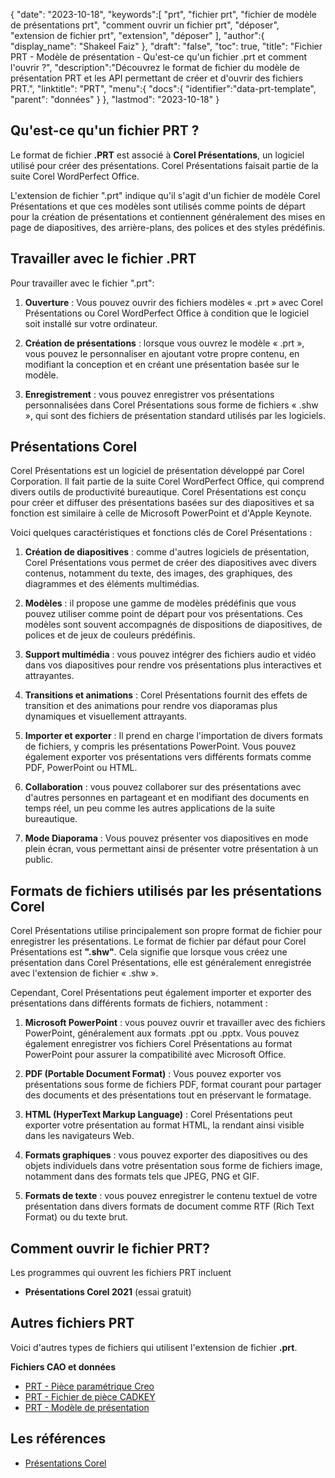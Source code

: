 {
"date": "2023-10-18",
   "keywords":[
"prt",
"fichier prt",
"fichier de modèle de présentations prt",
"comment ouvrir un fichier prt",
"déposer",
"extension de fichier prt",
"extension",
"déposer"
],
   "author":{
"display_name": "Shakeel Faiz"
},
"draft": "false",
"toc": true,
"title": "Fichier PRT - Modèle de présentation - Qu'est-ce qu'un fichier .prt et comment l'ouvrir ?",
   "description":"Découvrez le format de fichier du modèle de présentation PRT et les API permettant de créer et d'ouvrir des fichiers PRT.",
"linktitle": "PRT",
   "menu":{
      "docs":{
         "identifier":"data-prt-template",
"parent": "données"
}
},
"lastmod": "2023-10-18"
}

## Qu'est-ce qu'un fichier PRT ?

Le format de fichier **.PRT** est associé à **Corel Présentations**, un logiciel utilisé pour créer des présentations. Corel Présentations faisait partie de la suite Corel WordPerfect Office.

L'extension de fichier ".prt" indique qu'il s'agit d'un fichier de modèle Corel Présentations et que ces modèles sont utilisés comme points de départ pour la création de présentations et contiennent généralement des mises en page de diapositives, des arrière-plans, des polices et des styles prédéfinis.

## Travailler avec le fichier .PRT

Pour travailler avec le fichier ".prt":

1. **Ouverture** : Vous pouvez ouvrir des fichiers modèles « .prt » avec Corel Présentations ou Corel WordPerfect Office à condition que le logiciel soit installé sur votre ordinateur.
    












2. **Création de présentations** : lorsque vous ouvrez le modèle « .prt », vous pouvez le personnaliser en ajoutant votre propre contenu, en modifiant la conception et en créant une présentation basée sur le modèle.
    












3. **Enregistrement** : vous pouvez enregistrer vos présentations personnalisées dans Corel Présentations sous forme de fichiers « .shw », qui sont des fichiers de présentation standard utilisés par les logiciels.

## Présentations Corel

Corel Présentations est un logiciel de présentation développé par Corel Corporation. Il fait partie de la suite Corel WordPerfect Office, qui comprend divers outils de productivité bureautique. Corel Présentations est conçu pour créer et diffuser des présentations basées sur des diapositives et sa fonction est similaire à celle de Microsoft PowerPoint et d'Apple Keynote.

Voici quelques caractéristiques et fonctions clés de Corel Présentations :

1. **Création de diapositives** : comme d'autres logiciels de présentation, Corel Présentations vous permet de créer des diapositives avec divers contenus, notamment du texte, des images, des graphiques, des diagrammes et des éléments multimédias.
    












2. **Modèles** : il propose une gamme de modèles prédéfinis que vous pouvez utiliser comme point de départ pour vos présentations. Ces modèles sont souvent accompagnés de dispositions de diapositives, de polices et de jeux de couleurs prédéfinis.
    












3. **Support multimédia** : vous pouvez intégrer des fichiers audio et vidéo dans vos diapositives pour rendre vos présentations plus interactives et attrayantes.
    












4. **Transitions et animations** : Corel Présentations fournit des effets de transition et des animations pour rendre vos diaporamas plus dynamiques et visuellement attrayants.
    












5. **Importer et exporter** : Il prend en charge l'importation de divers formats de fichiers, y compris les présentations PowerPoint. Vous pouvez également exporter vos présentations vers différents formats comme PDF, PowerPoint ou HTML.
    












6. **Collaboration** : vous pouvez collaborer sur des présentations avec d'autres personnes en partageant et en modifiant des documents en temps réel, un peu comme les autres applications de la suite bureautique.
    












7. **Mode Diaporama** : Vous pouvez présenter vos diapositives en mode plein écran, vous permettant ainsi de présenter votre présentation à un public.

## Formats de fichiers utilisés par les présentations Corel

Corel Présentations utilise principalement son propre format de fichier pour enregistrer les présentations. Le format de fichier par défaut pour Corel Présentations est **".shw"**. Cela signifie que lorsque vous créez une présentation dans Corel Présentations, elle est généralement enregistrée avec l'extension de fichier « .shw ».

Cependant, Corel Présentations peut également importer et exporter des présentations dans différents formats de fichiers, notamment :

1. **Microsoft PowerPoint** : vous pouvez ouvrir et travailler avec des fichiers PowerPoint, généralement aux formats .ppt ou .pptx. Vous pouvez également enregistrer vos fichiers Corel Présentations au format PowerPoint pour assurer la compatibilité avec Microsoft Office.
    












2. **PDF (Portable Document Format)** : Vous pouvez exporter vos présentations sous forme de fichiers PDF, format courant pour partager des documents et des présentations tout en préservant le formatage.
    












3. **HTML (HyperText Markup Language)** : Corel Présentations peut exporter votre présentation au format HTML, la rendant ainsi visible dans les navigateurs Web.
    












4. **Formats graphiques** : vous pouvez exporter des diapositives ou des objets individuels dans votre présentation sous forme de fichiers image, notamment dans des formats tels que JPEG, PNG et GIF.
    












5. **Formats de texte** : vous pouvez enregistrer le contenu textuel de votre présentation dans divers formats de document comme RTF (Rich Text Format) ou du texte brut.

## Comment ouvrir le fichier PRT?

Les programmes qui ouvrent les fichiers PRT incluent

- **Présentations Corel 2021** (essai gratuit)

## Autres fichiers PRT

Voici d'autres types de fichiers qui utilisent l'extension de fichier **.prt**.

**Fichiers CAO et données**
- [PRT - Pièce paramétrique Creo](/fr/cad/prt-creo/)
- [PRT - Fichier de pièce CADKEY](/fr/cad/prt-cadkey/)
- [PRT - Modèle de présentation](/fr/data/prt-template/)

## Les références
* [Présentations Corel](https://en.wikipedia.org/wiki/Corel_Presentations)


